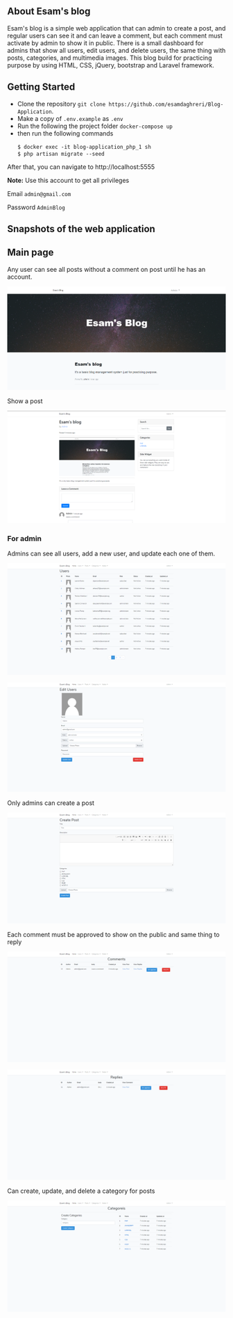 ## About Esam's blog

Esam's blog is a simple web application that can admin to create a post, and regular users can see it and can leave a comment, but each comment must activate by admin to show it in public. There is a small dashboard for admins that show all users, edit users, and delete users, the same thing with posts, categories, and multimedia images. This blog build for practicing purpose by using HTML, CSS, jQuery, bootstrap and Laravel framework.

## Getting Started

- Clone the repository `git clone https://github.com/esamdaghreri/Blog-Application`.
- Make a copy of `.env.example` as `.env`
- Run the following the project folder `docker-compose up`
- then run the following commands
    ```
    $ docker exec -it blog-application_php_1 sh
    $ php artisan migrate --seed
    ```

After that, you can navigate to http://localhost:5555

**Note:** Use this account to get all privileges

Email `admin@gmail.com`

Password `AdminBlog`

## Snapshots of the web application

## Main page
Any user can see all posts without a comment on post until he has an account.

![User Dashboard](https://github.com/esamdaghreri/Blog-Application/blob/master/screenshots/homePage.png)

Show a post

![Show Post](https://github.com/esamdaghreri/Blog-Application/blob/master/screenshots/showPost.png)

### For admin

Admins can see all users, add a new user, and update each one of them.

![User Dashboard](https://github.com/esamdaghreri/Blog-Application/blob/master/screenshots/showUsers.png)

![Show a user in detail](https://github.com/esamdaghreri/Blog-Application/blob/master/screenshots/showUser.png)

Only admins can create a post

![Create a post](https://github.com/esamdaghreri/Blog-Application/blob/master/screenshots/createPost.png)

Each comment must be approved to show on the public and same thing to reply

![Approve comment](https://github.com/esamdaghreri/Blog-Application/blob/master/screenshots/approveComment.png)

![Approve reply](https://github.com/esamdaghreri/Blog-Application/blob/master/screenshots/viewReplayComment.png)

Can create, update, and delete a category for posts

![Category Dashboard](https://github.com/esamdaghreri/Blog-Application/blob/master/screenshots/showCategory.png)

